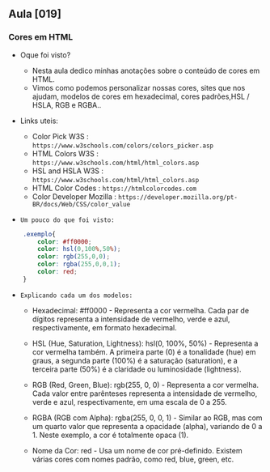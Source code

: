 ## Aula [019]

### Cores em HTML

- Oque foi visto?
  - Nesta aula dedico minhas anotações sobre o conteúdo de cores em HTML.
  - Vimos como podemos personalizar nossas cores, sites que nos ajudam, modelos de cores em hexadecimal, cores padrões,HSL / HSLA, RGB e  RGBA..

- Links uteis:
  - Color Pick W3S : `https://www.w3schools.com/colors/colors_picker.asp`
  - HTML Colors W3S : `https://www.w3schools.com/html/html_colors.asp`
  - HSL and HSLA W3S : `https://www.w3schools.com/html/html_colors.asp`
  - HTML Color Codes : `https://htmlcolorcodes.com`
  - Color Developer Mozilla : `https://developer.mozilla.org/pt-BR/docs/Web/CSS/color_value`

- `Um pouco do que foi visto:`
```CSS
    .exemplo{
        color: #ff0000;
        color: hsl(0,100%,50%);
        color: rgb(255,0,0);
        color: rgba(255,0,0,1);
        color: red;
    }
```
- `Explicando cada um dos modelos: `
  - Hexadecimal: #ff0000 - Representa a cor vermelha. Cada par de dígitos representa a intensidade de vermelho, verde e azul, respectivamente, em formato hexadecimal.

  - HSL (Hue, Saturation, Lightness): hsl(0, 100%, 50%) - Representa a cor vermelha também. A primeira parte (0) é a tonalidade (hue) em graus, a segunda parte (100%) é a saturação (saturation), e a terceira parte (50%) é a claridade ou luminosidade (lightness).

  - RGB (Red, Green, Blue): rgb(255, 0, 0) - Representa a cor vermelha. Cada valor entre parênteses representa a intensidade de vermelho, verde e azul, respectivamente, em uma escala de 0 a 255.

  - RGBA (RGB com Alpha): rgba(255, 0, 0, 1) - Similar ao RGB, mas com um quarto valor que representa a opacidade (alpha), variando de 0 a 1. Neste exemplo, a cor é totalmente opaca (1).

  - Nome da Cor: red - Usa um nome de cor pré-definido. Existem várias cores com nomes padrão, como red, blue, green, etc.


